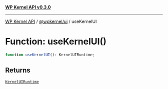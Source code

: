 [**WP Kernel API v0.3.0**](../../../README.md)

---

[WP Kernel API](../../../README.md) / [@wpkernel/ui](../README.md) / useKernelUI

# Function: useKernelUI()

```ts
function useKernelUI(): KernelUIRuntime;
```

## Returns

[`KernelUIRuntime`](../../../core/src/@wpkernel/core/data/interfaces/KernelUIRuntime.md)
